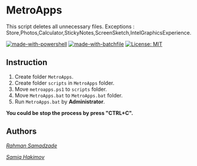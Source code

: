 # MetroApps
This script deletes all unnecessary files.
Exceptions : Store,Photos,Calculator,StickyNotes,ScreenSketch,IntelGraphicsExperience.

[![made-with-powershell](https://img.shields.io/badge/Made%20with-Powershell-1f425f.svg)](https://docs.microsoft.com/en-us/powershell/)
[![made-with-batchfile](https://img.shields.io/badge/Made%20with-Batch-1f425f.svg)](https://en.wikipedia.org/wiki/Batch_file)
[![License: MIT](https://img.shields.io/badge/License-MIT-yellow.svg)](https://opensource.org/licenses/MIT)

## Instruction

1. Create folder `MetroApps`.
2. Create folder `scripts` in `MetroApps` folder.
3. Move `metroapps.ps1` to `scripts` folder.
4. Move `MetroApps.bat` to `MetroApps.bat` folder.
5. Run `MetroApps.bat` by **Administrator**.

 **You could be stop the process by press "CTRL+C".**

## Authors
[_Rahman Samadzade_](https://t.me/capwan)

[_Samiq Hakimov_](https://t.me/samiq997)

